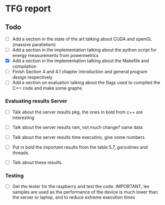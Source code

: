 # TFG report

## Todo
- [ ] Add a section in the state of the art talking about CUDA and openGL (massive parallelism)
- [ ] Add a section in the implementation talking about the python script for energy measurements from powermetrics
- [x] Add a section in the implementation talking about the Makefile and compilation
- [ ] Finish Section 4 and 4.1 chapter introduction and general program design respectively 
- [ ] Add a section on evaluation talking about the flags used to compiled the C++ code and make some graphs

### Evaluating results Server
- [ ] Talk about the server results pkg, the ones in bold from c++ are interesting
- [ ] Talk about the server results ram, not much change? same data
- [ ] Talk about the server results time executino, give some numbers 

- [ ] Put in bold the important results from the table 5.7, goroutines and threads.
- [ ] Talk about these results.

### Testing
- [ ] Get the tester for the raspberry and test the code. IMPORTANT, les samples are used as the performance of the device is much lower than the server or laptop, and to reduce extreme execution times
